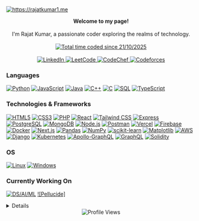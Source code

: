 <a href="https://rajatkumar1.me" target="_blank">
  <img loading="lazy" src="resources/intro_banner_animation.gif" alt="https://rajatkumar1.me" />
</a>


<p align="center">
    <b>Welcome to my page!</b><br><br>
   <a>
        I'm Rajat Kumar, a passionate coder exploring the realms of technology.
    </a>
    <br>
    <br>
    <a href="https://wakatime.com/@018cca81-3569-4bab-8a30-ac43a09b31f2"><img src="https://wakatime.com/badge/user/018cca81-3569-4bab-8a30-ac43a09b31f2.svg" alt="Total time coded since 21/10/2025" /></a>
    <br>
    <br>
    <a href="https://www.linkedin.com/in/rajatkumar7/">
        <img src="https://img.shields.io/badge/linkedin-%230077B5.svg?style=for-the-badge&logo=linkedin&logoColor=white" alt="LinkedIn">
    </a>
    <a href="https://leetcode.com/rajatkumar1/">
        <img src="https://img.shields.io/badge/LeetCode-000000?style=for-the-badge&logo=LeetCode&logoColor=#d16c06" alt="LeetCode">
    </a>
    <a href="https://www.codechef.com/users/rajatkumar1011">
        <img src="https://img.shields.io/badge/CodeChef-%23964B00.svg?style=for-the-badge&logo=CodeChef&logoColor=white" alt="CodeChef">
    </a>
    <a href="https://codeforces.com/profile/rajatkumar1011">
        <img src="https://img.shields.io/badge/Codeforces-445f9d?style=for-the-badge&logo=Codeforces&logoColor=white" alt="Codeforces">
    </a>
</p>


### Languages
[![Python](https://img.shields.io/badge/python-black?style=for-the-badge&logo=python)](https://github.com/rajatkumar1011)
[![JavaScript](https://img.shields.io/badge/javascript-black?style=for-the-badge&logo=javascript)](https://github.com/rajatkumar1011)
[![Java](https://img.shields.io/badge/java-black?style=for-the-badge&logo=openjdk)](https://github.com/rajatkumar1011)
[![C++](https://img.shields.io/badge/c++-black?style=for-the-badge&logo=cplusplus)](https://github.com/rajatkumar1011)
[![C](https://img.shields.io/badge/c-black?style=for-the-badge&logo=c)](https://github.com/rajatkumar1011)
[![SQL](https://img.shields.io/badge/sql-black?style=for-the-badge&logo=mysql)](https://github.com/rajatkumar1011)
[![TypeScript](https://img.shields.io/badge/typescript-black?style=for-the-badge&logo=typescript)](https://github.com/rajatkumar1011)


### Technologies & Frameworks
[![HTML5](https://img.shields.io/badge/html5-black?style=for-the-badge&logo=html5)](https://github.com/rajatkumar1011)
[![CSS3](https://img.shields.io/badge/css3-black?style=for-the-badge&logo=css3)](https://github.com/rajatkumar1011)
[![PHP](https://img.shields.io/badge/PHP-black?style=for-the-badge&logo=php)](https://github.com/rajatkumar1011)
[![React](https://img.shields.io/badge/React-black?style=for-the-badge&logo=react)](https://github.com/rajatkumar1011)
[![Tailwind CSS](https://img.shields.io/badge/Tailwind%20CSS-black?style=for-the-badge&logo=tailwind-css)](https://github.com/rajatkumar1011) 
[![Express](https://img.shields.io/badge/Express-black?style=for-the-badge&logo=express)](https://github.com/rajatkumar1011)
[![PostgreSQL](https://img.shields.io/badge/PostgreSQL-black?style=for-the-badge&logo=postgresql)](https://github.com/rajatkumar1011)
[![MongoDB](https://img.shields.io/badge/MongoDB-black?style=for-the-badge&logo=mongodb)](https://github.com/rajatkumar1011)
[![Node.js](https://img.shields.io/badge/Node.js-black?style=for-the-badge&logo=node.js)](https://github.com/rajatkumar1011)
[![Postman](https://img.shields.io/badge/Postman-black?style=for-the-badge&logo=postman)](https://github.com/rajatkumar1011)
[![Vercel](https://img.shields.io/badge/Vercel-black?style=for-the-badge&logo=vercel)](https://github.com/rajatkumar1011)
[![Firebase](https://img.shields.io/badge/Firebase-black?style=for-the-badge&logo=firebase)](https://github.com/rajatkumar1011) 
[![Docker](https://img.shields.io/badge/Docker-black?style=for-the-badge&logo=docker)](https://github.com/rajatkumar1011)
[![Next.js](https://img.shields.io/badge/Next.js-black?style=for-the-badge&logo=next.js)](https://github.com/rajatkumar1011)
[![Pandas](https://img.shields.io/badge/Pandas-black?style=for-the-badge&logo=pandas)](https://github.com/rajatkumar1011)
[![NumPy](https://img.shields.io/badge/NumPy-black?style=for-the-badge&logo=numpy)](https://github.com/rajatkumar1011)
[![scikit-learn](https://img.shields.io/badge/scikit--learn-black?style=for-the-badge&logo=scikit-learn)](https://github.com/rajatkumar1011)
[![Matplotlib](https://img.shields.io/badge/Matplotlib-black?style=for-the-badge&logo=chart.js)](https://github.com/rajatkumar1011)
[![AWS](https://img.shields.io/badge/AWS-black?style=for-the-badge&logo=amazon)](https://github.com/rajatkumar1011)
[![Django](https://img.shields.io/badge/Django-black?style=for-the-badge&logo=django)](https://github.com/rajatkumar1011)
[![Kubernetes](https://img.shields.io/badge/Kubernetes-black?style=for-the-badge&logo=kubernetes)](https://github.com/rajatkumar1011)
[![Apollo-GraphQL](https://img.shields.io/badge/-ApolloGraphQL-black?style=for-the-badge&logo=apollo-graphql)](https://github.com/rajatkumar1011)
[![GraphQL](https://img.shields.io/badge/-GraphQL-black?style=for-the-badge&logo=graphql&logoColor=white)](https://github.com/rajatkumar1011)
[![Solidity](https://img.shields.io/badge/Solidity-%23000000.svg?style=for-the-badge&logo=solidity&logoColor=white)](https://github.com/rajatkumar1011)


### OS
[![Linux](https://img.shields.io/badge/linux-black?style=for-the-badge&logo=Linux)](https://github.com/rajatkumar1011)
[![Windows](https://img.shields.io/badge/Windows-black?style=for-the-badge&logo=Windows)](https://github.com/rajatkumar1011)


### Currently Working On

[![DS/AI/ML](https://img.shields.io/badge/DS%2FAI%2FML-black?style=for-the-badge&logo=tensorflow)](https://www.tensorflow.org/)
[![Pellucide]](https://pellucide.tech/)


<details>
<p align="center">
  <a href="https://github.com/rajatkumar1011">
    <img src="http://github-profile-summary-cards.vercel.app/api/cards/profile-details?username=rajatkumar1011&theme=transparent" />
  </a>
  <a href="https://github.com/rajatkumar1011">
    <img src="https://github-readme-streak-stats.herokuapp.com/?user=rajatkumar1011&hide_border=true&card_width=338&theme=transparent" />
  </a>
  <a href="https://github.com/rajatkumar1011">
    <img src="http://github-profile-summary-cards.vercel.app/api/cards/stats?username=rajatkumar1011&theme=transparent" />
  </a>
</details>


<div align="center">
<img src="https://komarev.com/ghpvc/?username=rajatkumar1011" alt="Profile Views"/>
</div>
